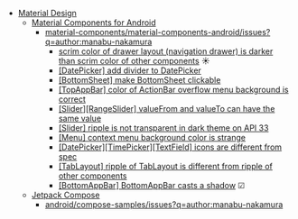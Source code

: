 - [Material Design](https://m3.material.io/)
  - [Material Components for Android](https://github.com/material-components/material-components-android)
    - [material-components/material-components-android/issues?q=author:manabu-nakamura](https://github.com/material-components/material-components-android/issues?q=author%3Amanabu-nakamura)
      - [scrim color of drawer layout (navigation drawer) is darker than scrim color of other components](https://issuetracker.google.com/issues/365245820) ☀
      - [[DatePicker] add divider to DatePicker](https://github.com/material-components/material-components-android/issues/4470)
      - [[BottomSheet] make BottomSheet clickable](https://github.com/material-components/material-components-android/pull/4351)
      - [[TopAppBar] color of ActionBar overflow menu background is correct](https://github.com/material-components/material-components-android/pull/4284)
      - [[Slider][RangeSlider] valueFrom and valueTo can have the same value](https://github.com/material-components/material-components-android/pull/4257)
      - [[Slider] ripple is not transparent in dark theme on API 33](https://github.com/material-components/material-components-android/issues/3988)
      - [[Menu] context menu background color is strange](https://github.com/material-components/material-components-android/issues/3969)
      - [[DatePicker][TimePicker][TextField] icons are different from spec](https://github.com/material-components/material-components-android/issues/3961)
      - [[TabLayout] ripple of TabLayout is different from ripple of other components](https://github.com/material-components/material-components-android/issues/3157)
      - [[BottomAppBar] BottomAppBar casts a shadow](https://github.com/material-components/material-components-android/issues/2953) ☑
  - [Jetpack Compose](https://developer.android.com/compose)
    - [android/compose-samples/issues?q=author:manabu-nakamura](https://github.com/android/compose-samples/issues?q=author%3Amanabu-nakamura)

<!--
## Hi there 👋

**manabu-nakamura/manabu-nakamura** is a ✨ _special_ ✨ repository because its `README.md` (this file) appears on your GitHub profile.

Here are some ideas to get you started:

- 🔭 I’m currently working on ...
- 🌱 I’m currently learning ...
- 👯 I’m looking to collaborate on ...
- 🤔 I’m looking for help with ...
- 💬 Ask me about ...
- 📫 How to reach me: ...
- 😄 Pronouns: ...
- ⚡ Fun fact: ...
-->
